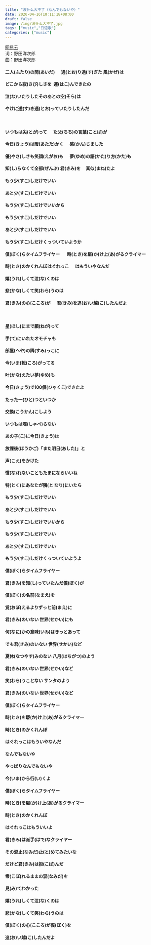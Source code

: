 ```yaml
---
title: "没什么大不了（なんでもないや）"
date: 2020-04-16T10:11:18+08:00
draft: false
image: /img/没什么大不了.jpg
tags: ["music","日语歌"]
categories: ["music"]
---
```

[网易云](https://music.163.com/song?id=445886994&userid=317062694)
<br>
词：野田洋次郎
<br>曲：野田洋次郎

#### 二人(ふたり)の間(あいだ)&nbsp;&nbsp;&nbsp; &nbsp; 通(とお)り過(す)ぎた&nbsp;風(かぜ)は
#### どこから寂(さび)しさを&nbsp; 運(はこ)んできたの
#### 泣(な)いたりしたそのあとの空(そら)は
#### やけに透(す)き通(とお)っていたりしたんだ
<br>

#### いつもは尖(とが)って &nbsp;&nbsp;&nbsp;&nbsp;  た父(ちち)の言葉(ことば)が
#### 今日(きょう)は暖(あたた)かく &nbsp;&nbsp;&nbsp;&nbsp; 感(かん)じました
#### 優(やさ)しさも笑顔(えがお)も &nbsp;&nbsp;&nbsp;&nbsp; 夢(ゆめ)の語(かた)り方(かた)も
#### 知(し)らなくて全部(ぜんぶ) 君(きみ)を&nbsp;&nbsp;&nbsp;&nbsp; 真似(まね)たよ
#### もう少(すこ)しだけでいい
#### あと少(すこ)しだけでいい
#### もう少(すこ)しだけでいいから
#### もう少(すこ)しだけでいい
#### あと少(すこ)しだけでいい
#### もう少(すこ)しだけくっついていようか
#### 僕(ぼく)らタイムフライヤー &nbsp;&nbsp;&nbsp; &nbsp; 時(とき)を駆(か)け上(あ)がるクライマー
#### 時(とき)のかくれんぼはぐれっこ&nbsp;&nbsp;&nbsp; &nbsp; はもういやなんだ
#### 嬉(うれ)しくて泣(な)くのは
#### 悲(かな)しくて笑(わら)うのは
#### 君(きみ)の心(こころ)が &nbsp;&nbsp;&nbsp; &nbsp;君(きみ)を追(お)い越(こ)したんだよ
<br>

#### 星(ほし)にまで願(ねが)って
#### 手(て)にいれたオモチャも
#### 部屋(へや)の隅(すみ)っこに
#### 今(いま)転(ころ)がってる
#### 叶(かな)えたい夢(ゆめ)も
#### 今日(きょう)で100個(ひゃくこ)できたよ
#### たった一(ひと)つといつか
#### 交換(こうかん)こしよう
#### いつもは喋(しゃべ)らない
#### あの子(こ)に今日(きょう)は
#### 放課後(ほうかご)「また明日(あした)」と
#### 声(こえ)をかけた
#### 慣(な)れないこともたまにならいいね
#### 特(とく)にあなたが隣(と なり)にいたら
#### もう少(すこ)しだけでいい
#### あと少(すこ)しだけでいい
#### もう少(すこ)しだけでいいから
#### もう少(すこ)しだけでいい
#### あと少(すこ)しだけでいい
#### もう少(すこ)しだけくっついていようよ
#### 僕(ぼく)らタイムフライヤー
#### 君(きみ)を知(し)っていたんだ僕(ぼく)が
#### 僕(ぼく)の名前(なまえ)を
#### 覚(おぼ)えるよりずっと前(まえ)に
#### 君(きみ)のいない 世界(せかい)にも
#### 何(なに)かの意味(いみ)はきっとあって
#### でも君(きみ)のいない 世界(せかい)など
#### 夏休(なつやす)みのない 八月(はちがつ)のよう
#### 君(きみ)のいない 世界(せかい)など
#### 笑(わら)うことない サンタのよう
#### 君(きみ)のいない 世界(せかい)など
#### 僕(ぼく)らタイムフライヤー
#### 時(とき)を駆(か)け上(あ)がるクライマー
#### 時(とき)のかくれんぼ
#### はぐれっこはもういやなんだ
#### なんでもないや
#### やっぱりなんでもないや
#### 今(いま)から行(い)くよ
#### 僕(ぼく)らタイムフライヤー
#### 時(とき)を駆(か)け上(あ)がるクライマー
#### 時(とき)のかくれんぼ
#### はぐれっこはもういいよ
#### 君(きみ)は派手(はで)なクライヤー
#### その涙止(なみだ)止(と)めてみたいな
#### だけど君(きみ)は拒(こば)んだ
#### 零(こぼ)れるままの涙(なみだ)を
#### 見(み)てわかった
#### 嬉(うれ)しくて泣(な)くのは
#### 悲(かな)しくて笑(わら)うのは
#### 僕(ぼく)の心(こころ)が僕(ぼく)を
#### 追(お)い越(こ)したんだよ
